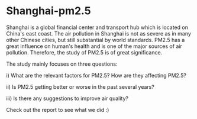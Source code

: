 # Shanghai-pm2.5

Shanghai is a global financial center and transport hub which is located on China's east coast. The air pollution in Shanghai is not as severe as in many other Chinese cities, but still substantial by world standards. PM2.5 has a great influence on human's health and is one of the major sources of air pollution. Therefore, the study of PM2.5 is of great significance. 

The study mainly focuses on three questions: 

i) What are the relevant factors for PM2.5? How are they affecting PM2.5? 

ii) Is PM2.5 getting better or worse in the past several years? 

iii) Is there any suggestions to improve air quality? 


Check out the report to see what we did :)

